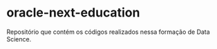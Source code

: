 # oracle-next-education
 Repositório que contém os códigos realizados nessa formação de Data Science.
